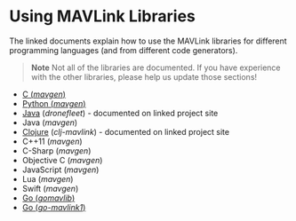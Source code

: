 # Using MAVLink Libraries

The linked documents explain how to use the MAVLink libraries for different programming languages (and from different code generators).

> **Note** Not all of the libraries are documented. 
  If you have experience with the other libraries, please help us update those sections!

* [C (*mavgen*)](../mavgen_c/README.md)
* [Python (*mavgen*)](../mavgen_python/README.md)
* [Java](https://github.com/dronefleet/mavlink) (*dronefleet*) - documented on linked project site
* Java (*mavgen*)
* [Clojure](https://github.com/WickedShell/clj-mavlink) (*clj-mavlink*) - documented on linked project site
* C++11 (*mavgen*)
* C-Sharp (*mavgen*)
* Objective C (*mavgen*)
* JavaScript (*mavgen*)
* Lua (*mavgen*)
* Swift (*mavgen*)
* [Go (*gomavlib*)](https://pkg.go.dev/github.com/aler9/gomavlib)
* [Go (*go-mavlink1*)](https://github.com/mgr9525/go-mavlink1)
